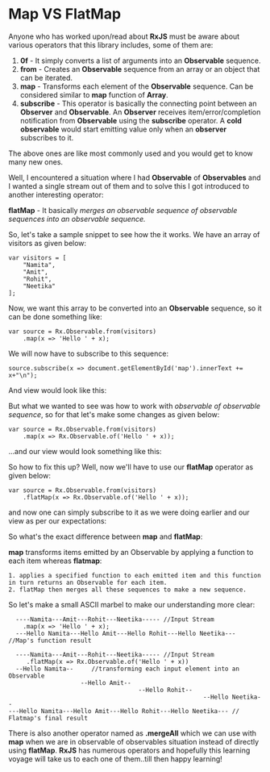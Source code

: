 # Map VS FlatMap

Anyone who has worked upon/read about **RxJS** must be aware about various operators that this library includes, some of them are:

1. **0f** - It simply converts a list of arguments into an **Observable** sequence.
2. **from** - Creates an **Observable** sequence from an array or an object that can be iterated.
3. **map** - Transforms each element of the **Observable** sequence. Can be considered similar to **map** function of **Array**.
4. **subscribe** - This operator is basically the connecting point between an **Observer** and **Observable**. An **Observer** receives item/error/completion notification from
 **Observable** using the **subscribe** operator. A **cold observable** would start emitting value only when an **observer** subscribes to it. 

The above ones are like most commonly used and you would get to know many new ones. 

Well, I encountered a situation where I had **Observable** of **Observables** and I wanted a single stream out of them and to solve this I got introduced to another interesting operator:

**flatMap** - It basically *merges an observable sequence of observable sequences into an observable sequence.*

So, let's take a sample snippet to see how the it works. We have an array of visitors as given below:

```
var visitors = [
    "Namita",
    "Amit",
    "Rohit",
    "Neetika"
];
```
 
 Now, we want this array to be converted into an **Observable** sequence, so it can be done something like:
 
 
``` 
var source = Rx.Observable.from(visitors)
    .map(x => 'Hello ' + x);
```
 
 We will now have to subscribe to this sequence:
 
```
source.subscribe(x => document.getElementById('map').innerText += x+"\n");
```

And view would look like this:



But what we wanted to see was how to work with *observable of observable sequence*, so for that let's make some changes as given below:

```
var source = Rx.Observable.from(visitors)
    .map(x => Rx.Observable.of('Hello ' + x));
```

...and our view would look something like this:


So how to fix this up? Well, now we'll have to use our **flatMap** operator as given below:

```
var source = Rx.Observable.from(visitors)
    .flatMap(x => Rx.Observable.of('Hello ' + x));
```

and now one can simply subscribe to it as we were doing earlier and our view as per our expectations:



So what's the exact difference between **map** and **flatMap**:

**map** transforms items emitted by an Observable by applying a function to each item whereas **flatmap**:

    1. applies a specified function to each emitted item and this function in turn returns an Observable for each item.
    2. flatMap then merges all these sequences to make a new sequence.
    
So let's make a small ASCII marbel to make our understanding more clear:
  
```
  ----Namita---Amit---Rohit---Neetika----- //Input Stream
    .map(x => 'Hello ' + x);
  ---Hello Namita---Hello Amit---Hello Rohit---Hello Neetika--- //Map's function result
```  
  
```  
  ----Namita---Amit---Rohit---Neetika----- //Input Stream
     .flatMap(x => Rx.Observable.of('Hello ' + x))
  --Hello Namita--     //transforming each input element into an Observable
                    --Hello Amit--
                                    --Hello Rohit--
                                                      --Hello Neetika--
---Hello Namita---Hello Amit---Hello Rohit---Hello Neetika--- // Flatmap's final result
```

There is also another operator named as **.mergeAll** which we can use with **map** when we are in observable of observables situation instead of directly using **flatMap**. **RxJS** has numerous operators and hopefully this learning
voyage will take us to each one of them..till then happy learning!




